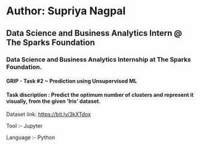 # Author: Supriya Nagpal 
## Data Science and Business Analytics Intern @ The Sparks Foundation
### Data Science and Business Analytics Internship at The Sparks Foundation.

#### GRIP - Task #2 ~ Prediction using Unsupervised ML 

#### Task discription : Predict the optimum number of clusters and represent it visually, from the given 'Iris' dataset.

Dataset link: https://bit.ly/3kXTdox

Tool :- Jupyter

Language :- Python

